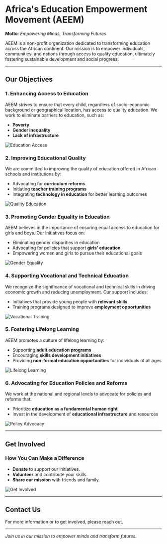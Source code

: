 # Africa's Education Empowerment Movement (AEEM)

**Motto**: *Empowering Minds, Transforming Futures*

AEEM is a non-profit organization dedicated to transforming education across the African continent. Our mission is to empower individuals, communities, and nations through access to quality education, ultimately fostering sustainable development and social progress.

---

## Our Objectives

### 1. Enhancing Access to Education
AEEM strives to ensure that every child, regardless of socio-economic background or geographical location, has access to quality education. We work to eliminate barriers to education, such as:
- **Poverty**
- **Gender inequality**
- **Lack of infrastructure**

![Education Access](https://example.com/education-access.jpg)

### 2. Improving Educational Quality
We are committed to improving the quality of education offered in African schools and institutions by:
- Advocating for **curriculum reforms**
- Initiating **teacher training programs**
- Integrating **technology in education** for better learning outcomes

![Quality Education](https://example.com/quality-education.jpg)

### 3. Promoting Gender Equality in Education
AEEM believes in the importance of ensuring equal access to education for girls and boys. Our initiatives focus on:
- Eliminating gender disparities in education
- Advocating for policies that support **girls' education**
- Empowering women and girls to pursue their educational goals

![Gender Equality](https://example.com/gender-equality.jpg)

### 4. Supporting Vocational and Technical Education
We recognize the significance of vocational and technical skills in driving economic growth and reducing unemployment. Our support includes:
- Initiatives that provide young people with **relevant skills**
- Training programs designed to improve **employment opportunities**

![Vocational Training](https://example.com/vocational-training.jpg)

### 5. Fostering Lifelong Learning
AEEM promotes a culture of lifelong learning by:
- Supporting **adult education programs**
- Encouraging **skills development initiatives**
- Providing **non-formal education opportunities** for individuals of all ages

![Lifelong Learning](https://example.com/lifelong-learning.jpg)

### 6. Advocating for Education Policies and Reforms
We work at the national and regional levels to advocate for policies and reforms that:
- Prioritize **education as a fundamental human right**
- Invest in the development of **educational infrastructure** and resources

![Policy Advocacy](https://example.com/policy-advocacy.jpg)

---

## Get Involved

### How You Can Make a Difference
- **Donate** to support our initiatives.
- **Volunteer** and contribute your skills.
- **Share our mission** with friends and family.

![Get Involved](https://example.com/get-involved.jpg)

---

## Contact Us

For more information or to get involved, please reach out.

---

*Join us in our mission to empower minds and transform futures.*
